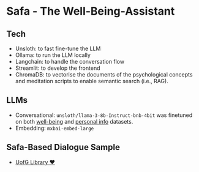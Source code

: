 # Safa - The Well-Being-Assistant
## Tech
- Unsloth: to fast fine-tune the LLM
- Ollama: to run the LLM locally
- Langchain: to handle the conversation flow
- Streamlit: to develop the frontend
- ChromaDB: to vectorise the documents of the psychological concepts and meditation scripts to enable semantic search (i.e., RAG).

## LLMs
- Conversational: `unsloth/llama-3-8b-Instruct-bnb-4bit` was finetuned on both [well-being](full_dataset.json) and [personal info](personal_info_dataset.json) datasets.
- Embedding: `mxbai-embed-large`

## Safa-Based Dialogue Sample
- [UofG Library ♥](<Safa_ Your Well-Being Assistant full dialogue.pdf>)